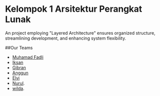 
# Kelompok 1 Arsitektur Perangkat Lunak

An  project employing "Layered Architecture" ensures organized structure, streamlining development, and enhancing system flexibility.

##Our Teams

- [Muhamad Fadli](https://github.com/muhamadfad)
- [Iksan](https://github.com/Ichsan47)
- [Gibran](https://github.com/gibranfitrah)
- [Anggun](https://github.com/Anggunlestariarmansyah)
- [Elvi](https://github.com/elvisaktiawatisalemaku)
- [Nurul](https://github.com/nnrlaziza).
- [wilda](https://github.com/WildaAryani0).
